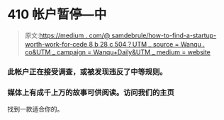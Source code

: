 # 410 帐户暂停—中

> 原文:[https://medium . com/@ samdebrule/how-to-find-a-startup-worth-work-for-cede 8 b 28 c 504？UTM _ source = Wanqu . co&UTM _ campaign = Wanqu+Daily&UTM _ medium = website](https://medium.com/@samdebrule/how-to-find-a-startup-worth-working-for-cede8b28c504?utm_source=wanqu.co&utm_campaign=Wanqu+Daily&utm_medium=website)

### 此帐户正在接受调查，或被发现违反了中等规则。

### 媒体上有成千上万的故事可供阅读。访问我们的主页
找到一款适合你的。
